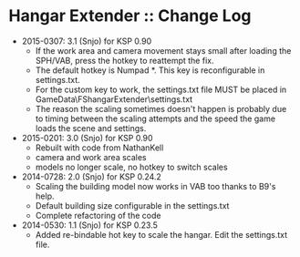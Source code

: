 # Hangar Extender :: Change Log

* 2015-0307: 3.1 (Snjo) for KSP 0.90
	+ If the work area and camera movement stays small after loading the SPH/VAB, press the hotkey to reattempt the fix.
	+ The default hotkey is Numpad *. This key is reconfigurable in settings.txt.
	+ For the custom key to work, the settings.txt file MUST be placed in GameData\FShangarExtender\settings.txt
	+ The reason the scaling sometimes doesn't happen is probably due to timing between the scaling attempts and the speed the game loads the scene and settings.
* 2015-0201: 3.0 (Snjo) for KSP 0.90
	+ Rebuilt with code from NathanKell
	+ camera and work area scales
	+ models no longer scale, no hotkey to switch scales
* 2014-0728: 2.0 (Snjo) for KSP 0.24.2
	+ Scaling the building model now works in VAB too thanks to B9's help.
	+ Default building size configurable in the settings.txt
	+ Complete refactoring of the code 
* 2014-0530: 1.1 (Snjo) for KSP 0.23.5
	+ Added re-bindable hot key to scale the hangar. Edit the settings.txt file.
